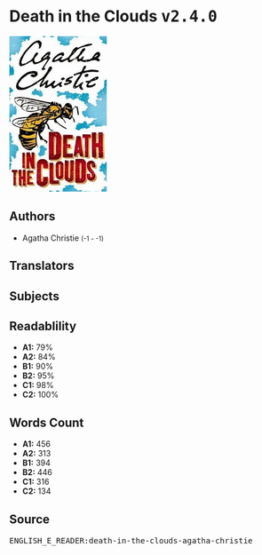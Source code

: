 # Death in the Clouds <kbd>v2.4.0</kbd>

![](./cover.medium.jpg "")

## Authors


 - Agatha Christie <small>(-1 - -1)</small>

## Translators



## Subjects



## Readablility


 - **A1:** 79%
 - **A2:** 84%
 - **B1:** 90%
 - **B2:** 95%
 - **C1:** 98%
 - **C2:** 100%

## Words Count


 - **A1:** 456
 - **A2:** 313
 - **B1:** 394
 - **B2:** 446
 - **C1:** 316
 - **C2:** 134

## Source


<kbd>ENGLISH_E_READER:death-in-the-clouds-agatha-christie</kbd>
